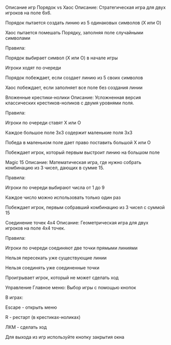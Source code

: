 Описание игр
Порядок vs Хаос
Описание:
Стратегическая игра для двух игроков на поле 6x6.

Порядок пытается создать линию из 5 одинаковых символов (X или O)

Хаос пытается помешать Порядку, заполняя поле случайными символами

Правила:

Порядок выбирает символ (X или O) в начале игры

Игроки ходят по очереди

Порядок побеждает, если создает линию из 5 своих символов

Хаос побеждает, если заполняет все поле без создания линии

Вложенные крестики-нолики
Описание:
Усложненная версия классических крестиков-ноликов с двумя уровнями поля.

Правила:

Игроки по очереди ставят X или O

Каждое большое поле 3x3 содержит маленькие поля 3x3

Победа в маленьком поле дает право поставить большой X или O

Побеждает игрок, который первым выстроит линию на большом поле

Magic 15
Описание:
Математическая игра, где нужно собрать комбинацию из 3 чисел, дающих в сумме 15.

Правила:

Игроки по очереди выбирают числа от 1 до 9

Каждое число можно использовать только один раз

Побеждает игрок, первым собравший комбинацию из 3 чисел с суммой 15

Соединение точек 4x4
Описание:
Геометрическая игра для двух игроков на поле 4x4 точек.

Правила:

Игроки по очереди соединяют две точки прямыми линиями

Нельзя пересекать уже существующие линии

Нельзя соединять уже соединенные точки

Проигрывает игрок, который не может сделать ход

Управление
Главное меню: Выбор игры с помощью кнопок

В играх:

Escape - открыть меню

R - рестарт (в крестиках-ноликах)

ЛКМ - сделать ход

Для выхода из игр используйте кнопку закрытия окна
